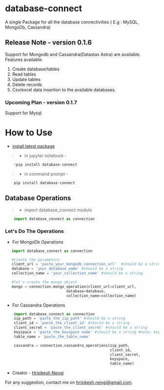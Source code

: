 # database-connect
A single Package for all the database connectivities  ( E.g : MySQL, MongoDb, Cassandra)

## Release Note - version 0.1.6
Support for Mongodb and Cassandra(Datastax Astra) are available.
Features available:
1. Create database/tables
2. Read tables
3. Update tables
4. Delete records
5. Csv/excel data insertion to the available databases.

### Upcoming Plan - version 0.1.7
Support for Mysql

# How to Use

* [install latest package](https://pypi.org/project/database-connect/)
 


> * in jupyter notebook - 

```python
    !pip install database-connect
```

> * in command prompt - 

```python
    pip install database-connect
```

## Database Operations
> * import database_connect module
```python
    import database_connect as connection
```
### Let's Do The Operations
* For MongoDb Operations

```python
   import database_connect as connection

   #create the parameters
   client_url = 'paste_your_mongodb_connection_url'  #should be a string
   database = 'your_database_name' #should be a string
   collection_name = 'your_collection_name' #should be a string

   #let's create the mongo object
   mongo = connection.mongo_operation(client_url=client_url, 
                            database=database,
                            collection_name=collection_name)

```

* For Cassandra Operations
```python
    import database_connect as connection
    zip_path = 'paste_the_zip_path' #should be a string
    client_id = 'paste_the_client_id' #should be a string
    client_secret = 'paste_the_client_secret' #should be a string
    keyspace = 'paste_the_keyspace name' #should be a string #note: keyspace should be created manually in datastax cassandra. Keyspaces are not allowed to create from backend.
    table_name = 'paste_the_table_name' 

    cassandra = connection.cassandra_operations(zip_path,
                                                client_id,
                                                client_secret,
                                                keyspace,
                                                table_name)
```



* Creator - <a href="https://www.linkedin.com/in/hrisikesh-neogi/">
Hrisikesh Neogi </a>

For any suggestion, contact me on <a href="mailto: hrisikesh.neogi@gmail.com">hrisikesh.neogi@gmail.com</a>.
                                    
   
   